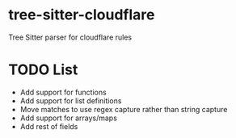 # tree-sitter-cloudflare

Tree Sitter parser for cloudflare rules

# TODO List
- Add support for functions
- Add support for list definitions
- Move matches to use regex capture rather than string capture
- Add support for arrays/maps
- Add rest of fields
